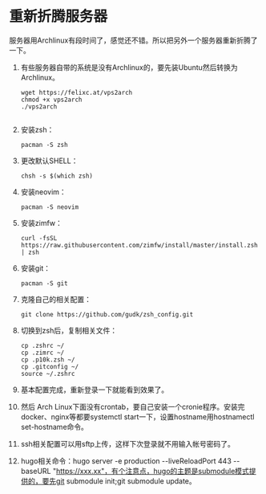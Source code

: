 # 重新折腾服务器


服务器用Archlinux有段时间了，感觉还不错。所以把另外一个服务器重新折腾了一下。

1. 有些服务器自带的系统是没有Archlinux的，要先装Ubuntu然后转换为Archlinux。

   ```shell
   wget https://felixc.at/vps2arch
   chmod +x vps2arch
   ./vps2arch


2. 安装zsh：

   `pacman -S zsh`

3. 更改默认SHELL：

   `chsh -s $(which zsh)`

4. 安装neovim：

   `pacman -S neovim`

5. 安装zimfw：

   `curl -fsSL https://raw.githubusercontent.com/zimfw/install/master/install.zsh | zsh`

6. 安装git：

   `pacman -S git`

7. 克隆自己的相关配置：

   `git clone https://github.com/gudk/zsh_config.git`

8. 切换到zsh后，复制相关文件：

   ```shell
   cp .zshrc ~/
   cp .zimrc ~/
   cp .p10k.zsh ~/
   cp .gitconfig ~/
   source ~/.zshrc
   ```

9. 基本配置完成，重新登录一下就能看到效果了。

10. 然后 Arch Linux下面没有crontab，要自己安装一个cronie程序。安装完docker、nginx等都要systemctl start一下，设置hostname用hostnamectl set-hostname命令。

11. ssh相关配置可以用sftp上传，这样下次登录就不用输入帐号密码了。

12. hugo相关命令：hugo server -e production --liveReloadPort 443 --baseURL "https://xxx.xx"，有个注意点，hugo的主题是submodule模式提供的，要先git submodule init;git submodule update。

